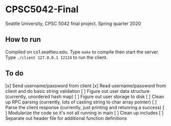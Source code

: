 # CPSC5042-Final
Seattle University, CPSC 5042 final project. Spring quarter 2020


## How to run

Compiled on cs1.seattleu.edu. Type `make` to compile then start the server. 
Type `./client 127.0.0.1 12124` to run the client. 

## To do
[x] Send username/password from client
[x] Read username/password from client and do basic string validation
[ ] Figure out user data structure (currently, unordered hash map)
[ ] Figure out user storage to disk
[ ] Clean up RPC parsing (currently, lots of casting string to char array pointer)
[ ] Parse the client response (currently, just printing and retunring a success)
[ ] Modularize the code so it's not all running in main
[ ] Clean up includes
[ ] Separate out header file for additional function definitions